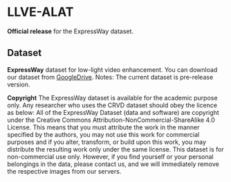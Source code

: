 # LLVE-ALAT
**Official release** for the ExpressWay dataset.
## Dataset
**ExpressWay** dataset for low-light video enhancement.
You can download our dataset from [GoogleDrive](https://drive.google.com/file/d/1hGP0zDyont6veKMYr2TSLBYwwcBRoDwm/view?usp=sharing). 
Notes: The current dataset is pre-release version.

**Copyright**
The ExpressWay dataset is available for the academic purpose only. Any researcher who uses the CRVD dataset should obey the licence as below:
All of the ExpressWay Dataset (data and software) are copyright under the Creative Commons Attribution-NonCommercial-ShareAlike 4.0 License. This means that you must attribute the work in the manner specified by the authors, you may not use this work for commercial purposes and if you alter, transform, or build upon this work, you may distribute the resulting work only under the same license.
This dataset is for non-commercial use only. However, if you find yourself or your personal belongings in the data, please contact us, and we will immediately remove the respective images from our servers.
